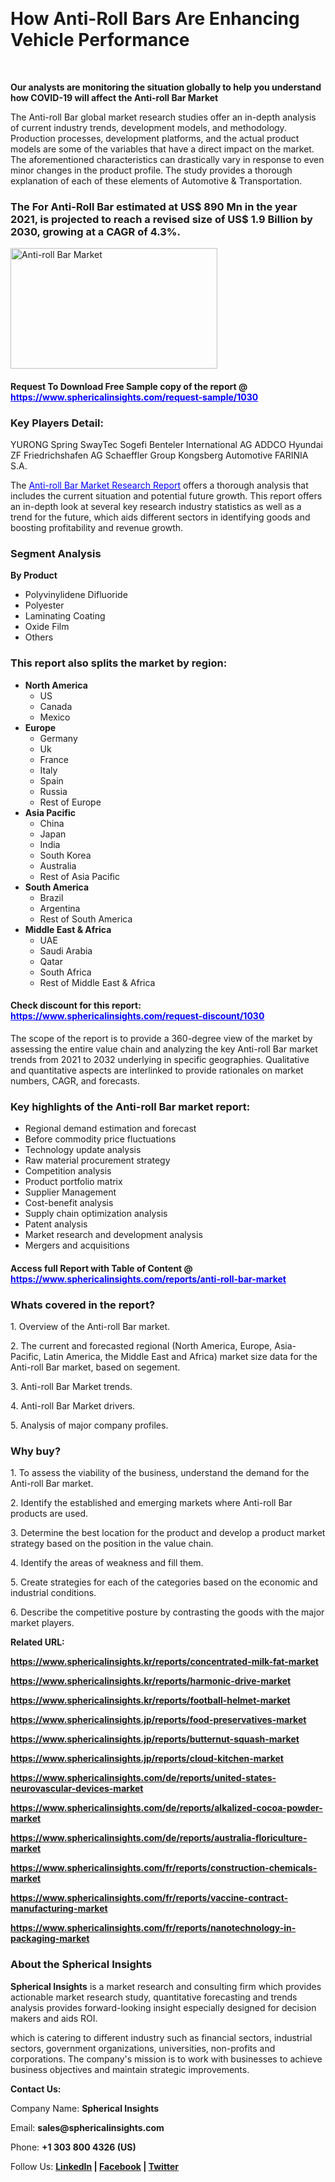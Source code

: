 <p>&nbsp;</p>
<h1><strong>How Anti-Roll Bars Are Enhancing Vehicle Performance</strong></h1>
<p>&nbsp;</p>
<p><strong>Our analysts are monitoring the situation globally to help you understand how COVID-19 will affect the Anti-roll Bar Market</strong></p>
<p>The Anti-roll Bar global market research studies offer an in-depth analysis of current industry trends, development models, and methodology. Production processes, development platforms, and the actual product models are some of the variables that have a direct impact on the market. The aforementioned characteristics can drastically vary in response to even minor changes in the product profile. The study provides a thorough explanation of each of these elements of Automotive &amp; Transportation.</p>
<h3>The For Anti-Roll Bar estimated at US$ 890 Mn in the year 2021, is projected to reach a revised size of US$ 1.9 Billion by 2030, growing at a CAGR of 4.3%.</h3>
<p><img src="https://www.sphericalinsights.com/images/rd/anti-roll-bar-market.png" alt="Anti-roll Bar Market " width="331" height="193" /></p>
<h4>Request To Download Free Sample copy of the report @ <span style="color: #0000ff;"><a style="color: #0000ff;" href="https://www.sphericalinsights.com/request-sample/1030" target="_blank">https://www.sphericalinsights.com/request-sample/1030</a></span></h4>
<h3><strong>Key Players Detail:</strong></h3>
<p>YURONG Spring SwayTec Sogefi Benteler International AG ADDCO Hyundai ZF Friedrichshafen AG Schaeffler Group Kongsberg Automotive FARINIA S.A.</p>
<p>The <span style="color: #0000ff;"><a style="color: #0000ff;" href="https://www.sphericalinsights.com/reports/anti-roll-bar-market" target="_blank">Anti-roll Bar Market Research Report</a></span> offers a thorough analysis that includes the current situation and potential future growth. This report offers an in-depth look at several key research industry statistics as well as a trend for the future, which aids different sectors in identifying goods and boosting profitability and revenue growth.</p>
<h3><strong>Segment Analysis </strong></h3>
<p><strong>By Product</strong></p>
<ul>
<li>Polyvinylidene Difluoride</li>
<li>Polyester</li>
<li>Laminating Coating</li>
<li>Oxide Film</li>
<li>Others</li>
</ul>
<h3><strong>This report also splits the market by region:</strong></h3>
<ul>
<li><strong>North America</strong>
<ul>
<li>US</li>
<li>Canada</li>
<li>Mexico</li>
</ul>
</li>
<li><strong>Europe</strong>
<ul>
<li>Germany</li>
<li>Uk</li>
<li>France</li>
<li>Italy</li>
<li>Spain</li>
<li>Russia</li>
<li>Rest of Europe</li>
</ul>
</li>
<li><strong>Asia Pacific</strong>
<ul>
<li>China</li>
<li>Japan</li>
<li>India</li>
<li>South Korea</li>
<li>Australia</li>
<li>Rest of Asia Pacific</li>
</ul>
</li>
<li><strong>South America</strong>
<ul>
<li>Brazil</li>
<li>Argentina</li>
<li>Rest of South America</li>
</ul>
</li>
<li><strong>Middle East &amp; Africa</strong>
<ul>
<li>UAE</li>
<li>Saudi Arabia</li>
<li>Qatar</li>
<li>South Africa</li>
<li>Rest of Middle East &amp; Africa</li>
</ul>
</li>
</ul>
<h4>Check discount for this report: <span style="color: #0000ff;"><a style="color: #0000ff;" href="https://www.sphericalinsights.com/request-discount/1030" target="_blank">https://www.sphericalinsights.com/request-discount/1030</a></span></h4>
<p>The scope of the report is to provide a 360-degree view of the market by assessing the entire value chain and analyzing the key Anti-roll Bar market trends from 2021 to 2032 underlying in specific geographies. Qualitative and quantitative aspects are interlinked to provide rationales on market numbers, CAGR, and forecasts.</p>
<h3><strong>Key highlights of the Anti-roll Bar market report:</strong></h3>
<ul>
<li>Regional demand estimation and forecast</li>
<li>Before commodity price fluctuations</li>
<li>Technology update analysis</li>
<li>Raw material procurement strategy</li>
<li>Competition analysis</li>
<li>Product portfolio matrix</li>
<li>Supplier Management</li>
<li>Cost-benefit analysis</li>
<li>Supply chain optimization analysis</li>
<li>Patent analysis</li>
<li>Market research and development analysis</li>
<li>Mergers and acquisitions</li>
</ul>
<h4>Access full Report with Table of Content @ <span style="color: #0000ff;"><a style="color: #0000ff;" href="https://www.sphericalinsights.com/reports/anti-roll-bar-market" target="_blank">https://www.sphericalinsights.com/reports/anti-roll-bar-market</a></span></h4>
<h3><strong>Whats covered in the report?</strong></h3>
<p>1. Overview of the Anti-roll Bar market.</p>
<p>2. The current and forecasted regional (North America, Europe, Asia-Pacific, Latin America, the Middle East and Africa) market size data for the Anti-roll Bar market, based on segement.</p>
<p>3. Anti-roll Bar Market trends.</p>
<p>4. Anti-roll Bar Market drivers.</p>
<p>5. Analysis of major company profiles.</p>
<h3><strong>Why buy?</strong></h3>
<p>1. To assess the viability of the business, understand the demand for the Anti-roll Bar market.</p>
<p>2. Identify the established and emerging markets where Anti-roll Bar products are used.</p>
<p>3. Determine the best location for the product and develop a product market strategy based on the position in the value chain.</p>
<p>4. Identify the areas of weakness and fill them.</p>
<p>5. Create strategies for each of the categories based on the economic and industrial conditions.</p>
<p>6. Describe the competitive posture by contrasting the goods with the major market players.</p>
<p><strong>Related URL:</strong></p>
<p><strong><a href="https://www.sphericalinsights.kr/reports/concentrated-milk-fat-markethttps://www.sphericalinsights.kr/reports/harmonic-drive-markethttps://www.sphericalinsights.kr/reports/football-helmet-market">https://www.sphericalinsights.kr/reports/concentrated-milk-fat-market</a></strong></p>
<p><strong><a href="https://www.sphericalinsights.kr/reports/concentrated-milk-fat-markethttps://www.sphericalinsights.kr/reports/harmonic-drive-markethttps://www.sphericalinsights.kr/reports/football-helmet-market">https://www.sphericalinsights.kr/reports/harmonic-drive-market</a></strong></p>
<p><strong><a href="https://www.sphericalinsights.kr/reports/concentrated-milk-fat-markethttps://www.sphericalinsights.kr/reports/harmonic-drive-markethttps://www.sphericalinsights.kr/reports/football-helmet-market">https://www.sphericalinsights.kr/reports/football-helmet-market</a></strong></p>
<p><strong><a href="https://www.sphericalinsights.jp/reports/food-preservatives-markethttps://www.sphericalinsights.jp/reports/butternut-squash-markethttps://www.sphericalinsights.jp/reports/cloud-kitchen-market">https://www.sphericalinsights.jp/reports/food-preservatives-market</a></strong></p>
<p><strong><a href="https://www.sphericalinsights.jp/reports/food-preservatives-markethttps://www.sphericalinsights.jp/reports/butternut-squash-markethttps://www.sphericalinsights.jp/reports/cloud-kitchen-market">https://www.sphericalinsights.jp/reports/butternut-squash-market</a></strong></p>
<p><strong><a href="https://www.sphericalinsights.jp/reports/food-preservatives-markethttps://www.sphericalinsights.jp/reports/butternut-squash-markethttps://www.sphericalinsights.jp/reports/cloud-kitchen-market">https://www.sphericalinsights.jp/reports/cloud-kitchen-market</a></strong></p>
<p><strong><a href="https://www.sphericalinsights.com/de/reports/united-states-neurovascular-devices-markethttps://www.sphericalinsights.com/de/reports/alkalized-cocoa-powder-markethttps://www.sphericalinsights.com/de/reports/australia-floriculture-market">https://www.sphericalinsights.com/de/reports/united-states-neurovascular-devices-market</a></strong></p>
<p><strong><a href="https://www.sphericalinsights.com/de/reports/united-states-neurovascular-devices-markethttps://www.sphericalinsights.com/de/reports/alkalized-cocoa-powder-markethttps://www.sphericalinsights.com/de/reports/australia-floriculture-market">https://www.sphericalinsights.com/de/reports/alkalized-cocoa-powder-market</a></strong></p>
<p><strong><a href="https://www.sphericalinsights.com/de/reports/united-states-neurovascular-devices-markethttps://www.sphericalinsights.com/de/reports/alkalized-cocoa-powder-markethttps://www.sphericalinsights.com/de/reports/australia-floriculture-market">https://www.sphericalinsights.com/de/reports/australia-floriculture-market</a></strong></p>
<p><strong><a href="https://www.sphericalinsights.com/fr/reports/construction-chemicals-markethttps://www.sphericalinsights.com/fr/reports/vaccine-contract-manufacturing-markethttps://www.sphericalinsights.com/fr/reports/nanotechnology-in-packaging-market">https://www.sphericalinsights.com/fr/reports/construction-chemicals-market</a></strong></p>
<p><strong><a href="https://www.sphericalinsights.com/fr/reports/construction-chemicals-markethttps://www.sphericalinsights.com/fr/reports/vaccine-contract-manufacturing-markethttps://www.sphericalinsights.com/fr/reports/nanotechnology-in-packaging-market">https://www.sphericalinsights.com/fr/reports/vaccine-contract-manufacturing-market</a></strong></p>
<p><strong><a href="https://www.sphericalinsights.com/fr/reports/construction-chemicals-markethttps://www.sphericalinsights.com/fr/reports/vaccine-contract-manufacturing-markethttps://www.sphericalinsights.com/fr/reports/nanotechnology-in-packaging-market">https://www.sphericalinsights.com/fr/reports/nanotechnology-in-packaging-market</a></strong></p>
<h3><strong>About the Spherical Insights</strong></h3>
<p><strong>Spherical Insights</strong> is a market research and consulting firm which provides actionable market research study, quantitative forecasting and trends analysis provides forward-looking insight especially designed for decision makers and aids ROI.</p>
<p>which is catering to different industry such as financial sectors, industrial sectors, government organizations, universities, non-profits and corporations. The company's mission is to work with businesses to achieve business objectives and maintain strategic improvements.</p>
<p><strong>Contact Us:</strong></p>
<p>Company Name: <strong>Spherical Insights</strong></p>
<p>Email: <strong>sales@sphericalinsights.com</strong></p>
<p>Phone: <strong>+1 303 800 4326 (US)</strong></p>
<p>Follow Us: <strong><a href="https://www.linkedin.com/company/spherical-insight/"><u>LinkedIn</u></a> | <a href="https://www.facebook.com/sphericalinsights35"><u>Facebook</u></a> | <a href="https://twitter.com/SInsights_US"><u>Twitter</u></a></strong></p>
<p>&nbsp;</p>
